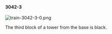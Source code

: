 #### 3042-3
![train-3042-3-0.png](https://github.com/lil-lab/nlvr/raw/master/nlvr/train/images/53/train-3042-3-0.png "train-3042-3-0.png")

The third block of a tower from the base is black.